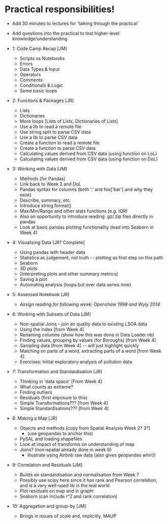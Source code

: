 
# Practical responsibilities!

* Add 30 minutes to lectures for 'talking through the practical'
* Add questions into the practical to test higher-level knowledge/understanding

* 1: Code Camp Recap [JM]
    * Scripts vs Notebooks
    * Errors
    * Data Types & Input
    * Operators
    * Comments
    * Conditionals & Logic
    * Some basic loops
* 2: Functions & Packages [JR]
    * Lists
    * Dictionaries
    * More loops [Lists of Lists; Dictionaries of Lists]
    * Use a lib to read a remote file
    * Use string.split to parse CSV data
    * Use a lib to parse CSV data
    * Create a function to read a remote file
    * Create a function to parse CSV data
    * Calculating values derived from CSV data (using function on LoL)
    * Calculating values derived from CSV data (using function on DoL)
* 3: Working with Data [JM]
    * Methods (for Pandas)
    * Link back to Week 2 and DoL
    * Pandas syntax for columns (both '.' and foo['bar'] and why they exist)
    * Describe, summary, etc.
    * Introduce string.format()
    * Max/Min/Range and other stats functions (e.g. IQR)
    * Also an opportunity to introduce reading .gz/.zip files directly in pandas
    * Look at basic pandas plotting functionality (lead into Seaborn in Week 4)
* 4: Visualising Data [JR? Complete]
    * Using pandas with header data
    * Statistics as judgement, not truth -- plotting as first step on this path
    * Seaborn 
    * 3D plots
    * [Interpreting plots and other summary metrics]
    * Saving a plot
    * Automating analysis (loops but over data series now)
* 5: Assessed Notebook [JR]
    * _Assign reading for following week: Openshaw 1998 and Wyly 2014_
* 6: Working with Subsets of Data [JM]
    * Non-spatial Joins - join air quality data to existing LSOA data
    * Using the index [from Week 4]
    * Renaming columns (show how this was done in Data Loader nb)
    * Finding values, grouping by values (for Boroughs) [from Week 4]
    * Sampling data [from Week 4] -- will just highlight quickly
    * Matching on parts of a word, extracting parts of a word [from Week 4]
    * Exercises: Initial exploratory analysis of pollution data 
* 7: Transformation and Standardisation [JR]
    * Thinking in 'data space' [From Week 4]
    * What counts as extreme?
    * Finding outliers
    * Residuals (first exposure to this)
    * Simple Transformations??? [from Week 4]
    * Simple Standardisations??? [from Week 4]
* 8: Making a Map [JR]
    * Objects and methods [copy from Spatial Analysis Week 2? 3?]
        * (use geopandas to anchor this)
    * PySAL and loading shapefiles
    * Look at impact of transforms on understanding of map
    * Joins? (non-spatial already done in week 6)
        * Illustrate using Airbnb raw data (also gives geopandas whirl)!
* 9: Correlation and Residuals [JM]
    * Builds on standardisation and normalisation from Week 7
    * Possibly use scipy here since it has rank and Pearson correlation, and is a very well-used lib in the real world
    * Plot residuals on map and in graph! 
    * Seaborn (can include r^2 and rank correlation)
* 10: Aggregation and group-by [JM]
    * Brings in issues of scale and, implicitly, MAUP
